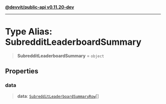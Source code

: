 [**@devvit/public-api v0.11.20-dev**](../../README.md)

---

# Type Alias: SubredditLeaderboardSummary

> **SubredditLeaderboardSummary** = `object`

## Properties

<a id="data"></a>

### data

> **data**: [`SubredditLeaderboardSummaryRow`](SubredditLeaderboardSummaryRow.md)[]
